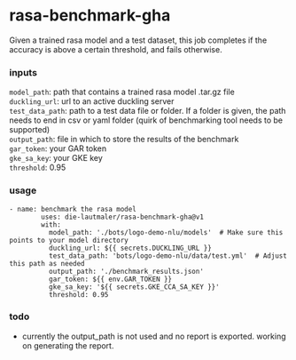 # rasa-benchmark-gha

Given a trained rasa model and a test dataset, this job completes if the accuracy is above a certain threshold, and fails otherwise.

### inputs
`model_path`: path that contains a trained rasa model .tar.gz file  
`duckling_url`: url to an active duckling server  
`test_data_path`: path to a test data file or folder. If a folder is given, the path needs to end in csv or yaml folder (quirk of benchmarking tool needs to be supported)  
`output_path`: file in which to store the results of the benchmark  
`gar_token`: your GAR token  
`gke_sa_key`: your GKE key  
`threshold`: 0.95  

### usage
```
- name: benchmark the rasa model
        uses: die-lautmaler/rasa-benchmark-gha@v1
        with:
          model_path: './bots/logo-demo-nlu/models'  # Make sure this points to your model directory
          duckling_url: ${{ secrets.DUCKLING_URL }}
          test_data_path: 'bots/logo-demo-nlu/data/test.yml'  # Adjust this path as needed
          output_path: './benchmark_results.json'
          gar_token: ${{ env.GAR_TOKEN }}
          gke_sa_key: '${{ secrets.GKE_CCA_SA_KEY }}'
          threshold: 0.95
```

### todo
- currently the output_path is not used and no report is exported. working on generating the report.
